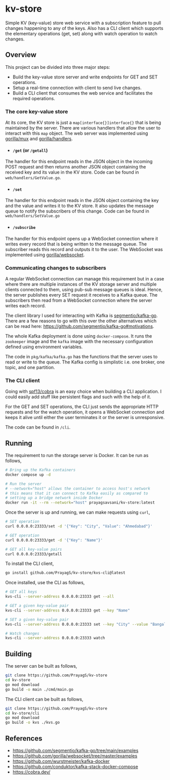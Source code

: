 # kv-store

Simple KV (key-value) store web service with a subscription feature to pull changes happening to any of the keys. Also has a CLI client which supports the elementary operations (get, set) along with watch operation to watch changes.

## Overview

This project can be divided into three major steps:
- Build the key-value store server and write endpoints for GET and SET operations.
- Setup a real-time connection with client to send live changes.
- Build a CLI client that consumes the web service and facilitates the required operations.

### The core key-value store

At its core, the KV store is just a `map[interface{}]interface{}` that is being maintained by the server. There are various handlers that allow the user to interact with this `map` object. The web server was implemented using [gorilla/mux](https://github.com/gorilla/mux) and [gorilla/handlers](https://github.com/gorilla/handlers).

- #### `/get` (or `/getall`)

The handler for this endpoint reads in the JSON object in the incoming POST request and then returns another JSON object containing the received key and its value in the KV store. Code can be found in `web/handlers/GetValue.go`.

- #### `/set`

The handler for this endpoint reads in the JSON object containing the key and the value and writes it to the KV store. It also updates the message queue to notify the subscribers of this change. Code can be found in `web/handlers/SetValue.go`

- #### `/subscribe`

The handler for this endpoint opens up a WebSocket connection where it writes every record that is being written to the message queue. The subscriber reads this record and outputs it to the user. The WebSocket was implemented using [gorilla/websocket](https://github.com/gorilla/websocket).

### Communicating changes to subscribers

A regular WebSocket connection can manage this requirement but in a case where there are multiple instances of the KV storage server and multiple clients connected to them, using pub-sub message queues is ideal. Hence, the server publishes every SET request it receives to a Kafka queue. The subscribers then read from a WebSocket connection where the server writes each record.

The client library I used for interacting with Kafka is [segmentio/kafka-go](https://github.com/segmentio/kafka-go). There are a few reasons to go with this over the other alternatives which can be read here: https://github.com/segmentio/kafka-go#motivations.

The whole Kafka deployment is done using `docker-compose`. It runs the `zookeeper` image and the `kafka` image with the necessary configuration defined using environment variables.

The code in `pkg/kafka/kafka.go` has the functions that the server uses to read or write to the queue. The Kafka config is simplistic i.e. one broker, one topic, and one partition.

### The CLI client

Going with [spf13/cobra](https://github.com/spf13/cobra) is an easy choice when building a CLI application. I could easily add stuff like persistent flags and such with the help of it.

For the GET and SET operations, the CLI just sends the appropriate HTTP requests and for the watch operation, it opens a WebSocket connection and keeps it alive until either the user terminates it or the server is unresponsive.

The code can be found in `/cli`.

## Running

The requirement to run the storage server is Docker. It can be run as follows,
```sh
# Bring up the Kafka containers
docker compose up -d

# Run the server
# --network="host" allows the container to access host's network
# this means that it can connect to Kafka easily as compared to
# setting up a bridge network inside Docker
docker run -it --rm --network="host" prayagsavsani/kv-store:latest
```

Once the server is up and running, we can make requests using `curl`,
```sh
# SET operation
curl 0.0.0.0:23333/set -d '{"Key": "City", "Value": "Ahmedabad"}'

# GET operation
curl 0.0.0.0:23333/get -d '{"Key": "Name"}'

# GET all key-value pairs
curl 0.0.0.0:23333/getall
```

To install the CLI client,
```sh 
go install github.com/PrayagS/kv-store/kvs-cli@latest
```

Once installed, use the CLI as follows,
```sh
# GET all keys
kvs-cli --server-address 0.0.0.0:23333 get --all

# GET a given key-value pair
kvs-cli --server-address 0.0.0.0:23333 get --key "Name"

# SET a given key-value pair
kvs-cli --server-address 0.0.0.0:23333 set --key "City" --value "Bangalore"

# Watch changes
kvs-cli --server-address 0.0.0.0:23333 watch
```

## Building

The server can be built as follows,
```sh
git clone https://github.com/PrayagS/kv-store
cd kv-store
go mod download
go build -o main ./cmd/main.go
```

The CLI client can be built as follows,
```sh
git clone https://github.com/PrayagS/kv-store
cd kv-store/cli
go mod download
go build -o kvs ./kvs.go
```

## References

- https://github.com/segmentio/kafka-go/tree/main/examples
- https://github.com/gorilla/websocket/tree/master/examples
- https://github.com/wurstmeister/kafka-docker
- https://github.com/conduktor/kafka-stack-docker-compose
- https://cobra.dev/
